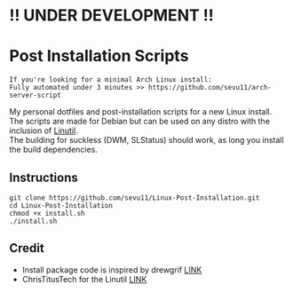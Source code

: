 # !! UNDER DEVELOPMENT !! 


# Post Installation Scripts

```
If you're looking for a minimal Arch Linux install:
Fully automated under 3 minutes >> https://github.com/sevu11/arch-server-script
```

My personal dotfiles and post-installation scripts for a new Linux install.
<br/>
The scripts are made for Debian but can be used on any distro with the inclusion of [Linutil](https://github.com/ChrisTitusTech/linutil). 
<br/>
The building for suckless (DWM, SLStatus) should work, as long you install the build dependencies.

## Instructions
```
git clone https://github.com/sevu11/Linux-Post-Installation.git
cd Linux-Post-Installation
chmod +x install.sh
./install.sh
```

## Credit
* Install package code is inspired by drewgrif [LINK](https://github.com/drewgrif)
* ChrisTitusTech for the Linutil [LINK](https://github.com/ChrisTitusTech)
